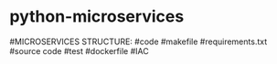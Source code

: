 # python-microservices

#MICROSERVICES STRUCTURE:
 #code
 #makefile
 #requirements.txt
 #source code
 #test
 #dockerfile
 #IAC

